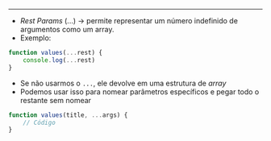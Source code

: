___
- *Rest Params* (...) -> permite representar um número indefinido de argumentos como um array.
- Exemplo:
```js
function values(...rest) {
	console.log(...rest)
}
```
- Se não usarmos o `...`, ele devolve em uma estrutura de *array*
- Podemos usar isso para nomear parâmetros específicos e pegar todo o restante sem nomear
```js
function values(title, ...args) {
	// Código
}
```